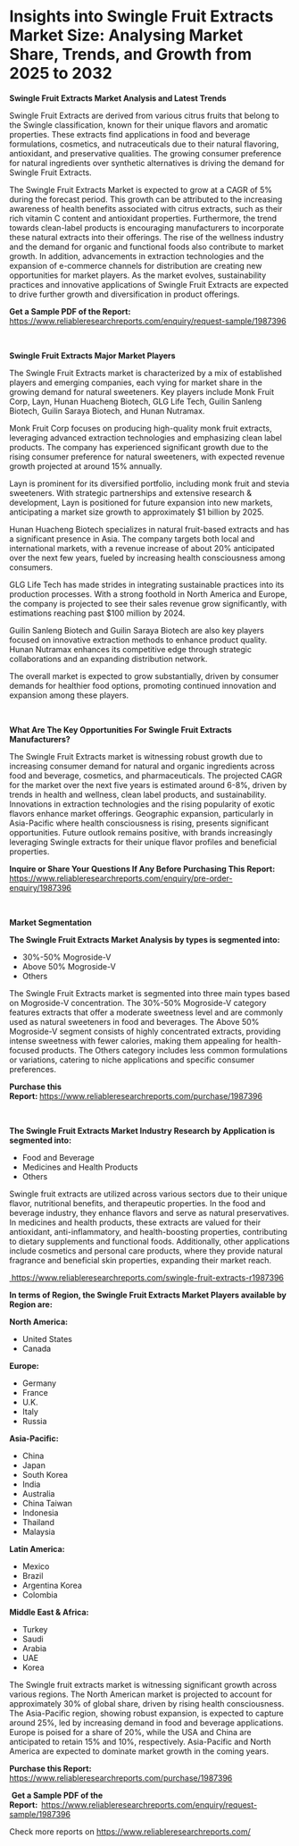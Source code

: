 <p><h1>Insights into Swingle Fruit Extracts Market Size: Analysing Market Share, Trends, and Growth from 2025 to 2032</h1></p><p><strong>Swingle Fruit Extracts Market Analysis and Latest Trends</strong></p>
<p><p>Swingle Fruit Extracts are derived from various citrus fruits that belong to the Swingle classification, known for their unique flavors and aromatic properties. These extracts find applications in food and beverage formulations, cosmetics, and nutraceuticals due to their natural flavoring, antioxidant, and preservative qualities. The growing consumer preference for natural ingredients over synthetic alternatives is driving the demand for Swingle Fruit Extracts.</p><p>The Swingle Fruit Extracts Market is expected to grow at a CAGR of 5% during the forecast period. This growth can be attributed to the increasing awareness of health benefits associated with citrus extracts, such as their rich vitamin C content and antioxidant properties. Furthermore, the trend towards clean-label products is encouraging manufacturers to incorporate these natural extracts into their offerings. The rise of the wellness industry and the demand for organic and functional foods also contribute to market growth. In addition, advancements in extraction technologies and the expansion of e-commerce channels for distribution are creating new opportunities for market players. As the market evolves, sustainability practices and innovative applications of Swingle Fruit Extracts are expected to drive further growth and diversification in product offerings.</p></p>
<p><strong>Get a Sample PDF of the Report:&nbsp;</strong> <a href="https://www.reliableresearchreports.com/enquiry/request-sample/1987396?utm_campaign=2139&utm_medium=2&utm_source=Github&utm_content=ia&utm_term=05022025&utm_id=swingle-fruit-extracts">https://www.reliableresearchreports.com/enquiry/request-sample/1987396</a></p>
<p>&nbsp;</p>
<p><strong>Swingle Fruit Extracts Major Market Players</strong></p>
<p><p>The Swingle Fruit Extracts market is characterized by a mix of established players and emerging companies, each vying for market share in the growing demand for natural sweeteners. Key players include Monk Fruit Corp, Layn, Hunan Huacheng Biotech, GLG Life Tech, Guilin Sanleng Biotech, Guilin Saraya Biotech, and Hunan Nutramax. </p><p>Monk Fruit Corp focuses on producing high-quality monk fruit extracts, leveraging advanced extraction technologies and emphasizing clean label products. The company has experienced significant growth due to the rising consumer preference for natural sweeteners, with expected revenue growth projected at around 15% annually. </p><p>Layn is prominent for its diversified portfolio, including monk fruit and stevia sweeteners. With strategic partnerships and extensive research & development, Layn is positioned for future expansion into new markets, anticipating a market size growth to approximately $1 billion by 2025.</p><p>Hunan Huacheng Biotech specializes in natural fruit-based extracts and has a significant presence in Asia. The company targets both local and international markets, with a revenue increase of about 20% anticipated over the next few years, fueled by increasing health consciousness among consumers.</p><p>GLG Life Tech has made strides in integrating sustainable practices into its production processes. With a strong foothold in North America and Europe, the company is projected to see their sales revenue grow significantly, with estimations reaching past $100 million by 2024.</p><p>Guilin Sanleng Biotech and Guilin Saraya Biotech are also key players focused on innovative extraction methods to enhance product quality. Hunan Nutramax enhances its competitive edge through strategic collaborations and an expanding distribution network.</p><p>The overall market is expected to grow substantially, driven by consumer demands for healthier food options, promoting continued innovation and expansion among these players.</p></p>
<p>&nbsp;</p>
<p><strong>What Are The Key Opportunities For Swingle Fruit Extracts Manufacturers?</strong></p>
<p><p>The Swingle Fruit Extracts market is witnessing robust growth due to increasing consumer demand for natural and organic ingredients across food and beverage, cosmetics, and pharmaceuticals. The projected CAGR for the market over the next five years is estimated around 6-8%, driven by trends in health and wellness, clean label products, and sustainability. Innovations in extraction technologies and the rising popularity of exotic flavors enhance market offerings. Geographic expansion, particularly in Asia-Pacific where health consciousness is rising, presents significant opportunities. Future outlook remains positive, with brands increasingly leveraging Swingle extracts for their unique flavor profiles and beneficial properties.</p></p>
<p><strong>Inquire or Share Your Questions If Any Before Purchasing This Report:</strong> <a href="https://www.reliableresearchreports.com/enquiry/pre-order-enquiry/1987396?utm_campaign=2139&utm_medium=2&utm_source=Github&utm_content=ia&utm_term=05022025&utm_id=swingle-fruit-extracts">https://www.reliableresearchreports.com/enquiry/pre-order-enquiry/1987396</a></p>
<p>&nbsp;</p>
<p><strong>Market Segmentation</strong></p>
<p><strong>The Swingle Fruit Extracts Market Analysis by types is segmented into:</strong></p>
<p><ul><li>30%-50% Mogroside-V</li><li>Above 50% Mogroside-V</li><li>Others</li></ul></p>
<p><p>The Swingle Fruit Extracts market is segmented into three main types based on Mogroside-V concentration. The 30%-50% Mogroside-V category features extracts that offer a moderate sweetness level and are commonly used as natural sweeteners in food and beverages. The Above 50% Mogroside-V segment consists of highly concentrated extracts, providing intense sweetness with fewer calories, making them appealing for health-focused products. The Others category includes less common formulations or variations, catering to niche applications and specific consumer preferences.</p></p>
<p><strong>Purchase this Report:&nbsp;</strong><a href="https://www.reliableresearchreports.com/purchase/1987396?utm_campaign=2139&utm_medium=2&utm_source=Github&utm_content=ia&utm_term=05022025&utm_id=swingle-fruit-extracts">https://www.reliableresearchreports.com/purchase/1987396</a></p>
<p>&nbsp;</p>
<p><strong>The Swingle Fruit Extracts Market Industry Research by Application is segmented into:</strong></p>
<p><ul><li>Food and Beverage</li><li>Medicines and Health Products</li><li>Others</li></ul></p>
<p><p>Swingle fruit extracts are utilized across various sectors due to their unique flavor, nutritional benefits, and therapeutic properties. In the food and beverage industry, they enhance flavors and serve as natural preservatives. In medicines and health products, these extracts are valued for their antioxidant, anti-inflammatory, and health-boosting properties, contributing to dietary supplements and functional foods. Additionally, other applications include cosmetics and personal care products, where they provide natural fragrance and beneficial skin properties, expanding their market reach.</p></p>
<p><a href="https://www.reliableresearchreports.com/swingle-fruit-extracts-r1987396?utm_campaign=2139&utm_medium=2&utm_source=Github&utm_content=ia&utm_term=05022025&utm_id=swingle-fruit-extracts">&nbsp;https://www.reliableresearchreports.com/swingle-fruit-extracts-r1987396</a></p>
<p><strong>In terms of Region, the Swingle Fruit Extracts Market Players available by Region are:</strong></p>
<p>
    <p> <strong> North America: </strong>
        <ul>
            <li>United States</li>
            <li>Canada</li>
        </ul>
        </p> 
    <p> <strong> Europe: </strong>
        <ul>
            <li>Germany</li>
            <li>France</li>
            <li>U.K.</li>
            <li>Italy</li>
            <li>Russia</li>
        </ul>
        </p> 
    <p> <strong> Asia-Pacific: </strong>
        <ul>
            <li>China</li>
            <li>Japan</li>
            <li>South Korea</li>
            <li>India</li>
            <li>Australia</li>
            <li>China Taiwan</li>
            <li>Indonesia</li>
            <li>Thailand</li>
            <li>Malaysia</li>
        </ul>
        </p> 
    <p> <strong> Latin America: </strong>
        <ul>
            <li>Mexico</li>
            <li>Brazil</li>
            <li>Argentina Korea</li>
            <li>Colombia</li>
        </ul>
        </p> 
    <p> <strong> Middle East & Africa: </strong>
        <ul>
            <li>Turkey</li>
            <li>Saudi</li>
            <li>Arabia</li>
            <li>UAE</li>
            <li>Korea</li>
        </ul>
    </p>
    </p>
<p><p>The Swingle fruit extracts market is witnessing significant growth across various regions. The North American market is projected to account for approximately 30% of global share, driven by rising health consciousness. The Asia-Pacific region, showing robust expansion, is expected to capture around 25%, led by increasing demand in food and beverage applications. Europe is poised for a share of 20%, while the USA and China are anticipated to retain 15% and 10%, respectively. Asia-Pacific and North America are expected to dominate market growth in the coming years.</p></p>
<p><strong>Purchase this Report: </strong><a href="https://www.reliableresearchreports.com/purchase/1987396?utm_campaign=2139&utm_medium=2&utm_source=Github&utm_content=ia&utm_term=05022025&utm_id=swingle-fruit-extracts">https://www.reliableresearchreports.com/purchase/1987396</a></p>
<p>&nbsp;<strong>Get a Sample PDF of the Report:&nbsp;&nbsp;</strong><a href="https://www.reliableresearchreports.com/enquiry/request-sample/1987396?utm_campaign=2139&utm_medium=2&utm_source=Github&utm_content=ia&utm_term=05022025&utm_id=swingle-fruit-extracts">https://www.reliableresearchreports.com/enquiry/request-sample/1987396</a></p>
<p><strong></strong></p>
<p>Check more reports on <a href="https://www.reliableresearchreports.com/?utm_campaign=2139&utm_medium=2&utm_source=Github&utm_content=ia&utm_term=05022025&utm_id=swingle-fruit-extracts">https://www.reliableresearchreports.com/</a></p>